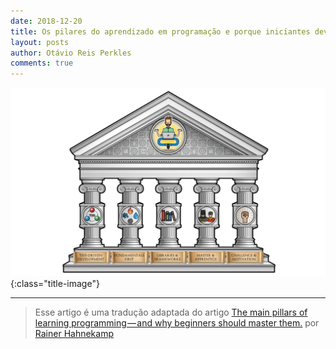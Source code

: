 ```yaml
---
date: 2018-12-20
title: Os pilares do aprendizado em programação e porque iniciantes devem domina-los
layout: posts
author: Otávio Reis Perkles
comments: true
---
```


![Pilates](/assets/images/header-pilares.png){:class="title-image"}

___

> Esse artigo é uma tradução adaptada do artigo [The main pillars of learning programming — and why beginners should master them.](https://medium.freecodecamp.org/the-main-pillars-of-learning-programming-and-why-beginners-should-master-them-e04245c17c56) por [Rainer Hahnekamp](https://medium.freecodecamp.org/@rainer.hahnekamp)


